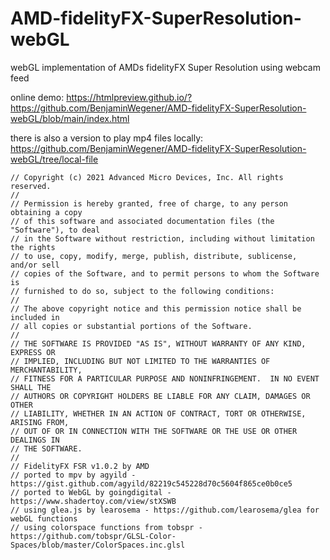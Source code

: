 # AMD-fidelityFX-SuperResolution-webGL
webGL implementation of AMDs fidelityFX Super Resolution using webcam feed

online demo: https://htmlpreview.github.io/?https://github.com/BenjaminWegener/AMD-fidelityFX-SuperResolution-webGL/blob/main/index.html

there is also a version to play mp4 files locally: https://github.com/BenjaminWegener/AMD-fidelityFX-SuperResolution-webGL/tree/local-file

```
// Copyright (c) 2021 Advanced Micro Devices, Inc. All rights reserved.
//
// Permission is hereby granted, free of charge, to any person obtaining a copy
// of this software and associated documentation files (the "Software"), to deal
// in the Software without restriction, including without limitation the rights
// to use, copy, modify, merge, publish, distribute, sublicense, and/or sell
// copies of the Software, and to permit persons to whom the Software is
// furnished to do so, subject to the following conditions:
//
// The above copyright notice and this permission notice shall be included in
// all copies or substantial portions of the Software.
//
// THE SOFTWARE IS PROVIDED "AS IS", WITHOUT WARRANTY OF ANY KIND, EXPRESS OR
// IMPLIED, INCLUDING BUT NOT LIMITED TO THE WARRANTIES OF MERCHANTABILITY,
// FITNESS FOR A PARTICULAR PURPOSE AND NONINFRINGEMENT.  IN NO EVENT SHALL THE
// AUTHORS OR COPYRIGHT HOLDERS BE LIABLE FOR ANY CLAIM, DAMAGES OR OTHER
// LIABILITY, WHETHER IN AN ACTION OF CONTRACT, TORT OR OTHERWISE, ARISING FROM,
// OUT OF OR IN CONNECTION WITH THE SOFTWARE OR THE USE OR OTHER DEALINGS IN
// THE SOFTWARE.
//
// FidelityFX FSR v1.0.2 by AMD
// ported to mpv by agyild - https://gist.github.com/agyild/82219c545228d70c5604f865ce0b0ce5
// ported to WebGL by goingdigital - https://www.shadertoy.com/view/stXSWB
// using glea.js by learosema - https://github.com/learosema/glea for webGL functions
// using colorspace functions from tobspr - https://github.com/tobspr/GLSL-Color-Spaces/blob/master/ColorSpaces.inc.glsl
```

